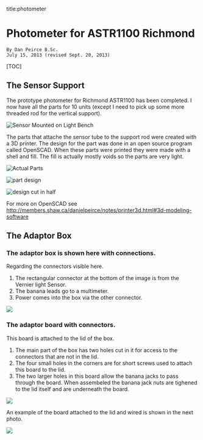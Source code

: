 title:photometer

# Photometer for ASTR1100 Richmond  
    By Dan Peirce B.Sc.  
    July 15, 2013 (revised Sept. 20, 2013)

[TOC]

## The Sensor Support
The prototype photometer for Richmond ASTR1100 has been completed. I now have all the parts for 10 units (except I need to pick up some more threaded rod for the vertical support).

![Sensor Mounted on Light Bench](sensor_mounted.jpg  "sensor mounted on light bench")

The parts that attache the sensor tube to the support rod were created with a 3D printer. 
The design for the part was done in an open source program called OpenSCAD.
When these parts were printed they were made with a shell and fill. The fill is actually mostly voids so the parts are very light.

![Actual Parts](parts.jpg "actual parts")

![part design](support_astr1100.png "part design")

![design cut in half](support_astr1100cut.png "design cut in half")

For more on OpenSCAD see <http://members.shaw.ca/danielpeirce/notes/printer3d.html#3d-modeling-software>

## The Adaptor Box

### The adaptor box is shown here with connections.

Regarding the connectors visible here.

1. The rectangular connector at the bottom of the image is from the Vernier light Sensor.
2. The banana leads go to a multimeter.
3. Power comes into the box via the other connector.

![](adaptor_box.jpg)


### The adaptor board with connectors.

This board is attached to the lid of the box.

1. The main part of the box has two holes cut in it for access to the connectors that are not in the lid.
2. The four small holes in the corners are for short screws used to attach this board to the lid.
3. The two larger holes in this board allow the banana jacks to pass through the board. When assembeled the
    banana jack nuts are tighened to the lid itself and are underneath the board.

![](adaptor_board_con.jpg)

An example of the board attached to the lid and wired is shown in the next photo.

![](adaptor_board_wired.jpg)

